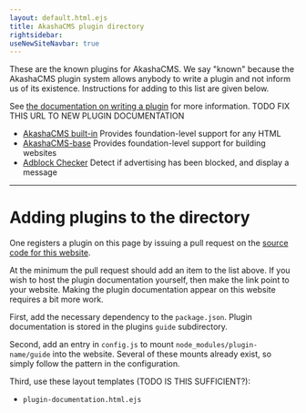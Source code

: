 ```yaml
---
layout: default.html.ejs
title: AkashaCMS plugin directory
rightsidebar:
useNewSiteNavbar: true
---
```


These are the known plugins for AkashaCMS.  We say "known" because the AkashaCMS plugin system allows anybody to write a plugin and not inform us of its existence.  Instructions for adding to this list are given below.

See [the documentation on writing a plugin](/configuration/ab-plugins.html) for more information.  TODO FIX THIS URL TO NEW PLUGIN DOCUMENTATION

<ul class="list-group">
<li class="list-group-item"><a href="built-in/index.html">AkashaCMS built-in</a> Provides foundation-level support for any HTML</li>
<li class="list-group-item"><a href="base/index.html">AkashaCMS-base</a> Provides foundation-level support for building websites</li>
<li class="list-group-item"><a href="adblock-checker/index.html">Adblock Checker</a> Detect if advertising has been blocked, and display a message</li>
</ul>


------------------------------------

# Adding plugins to the directory

One registers a plugin on this page by issuing a pull request on the [source code for this website](https://github.com/robogeek/akashacms-website).

At the minimum the pull request should add an item to the list above.  If you wish to host the plugin documentation yourself, then make the link point to your website.  Making the plugin documentation appear on this website requires a bit more work.

First, add the necessary dependency to the `package.json`.  Plugin documentation is stored in the plugins `guide` subdirectory.

Second, add an entry in `config.js` to mount `node_modules/plugin-name/guide` into the website.  Several of these mounts already exist, so simply follow the pattern in the configuration.

Third, use these layout templates (TODO IS THIS SUFFICIENT?):

* `plugin-documentation.html.ejs`
